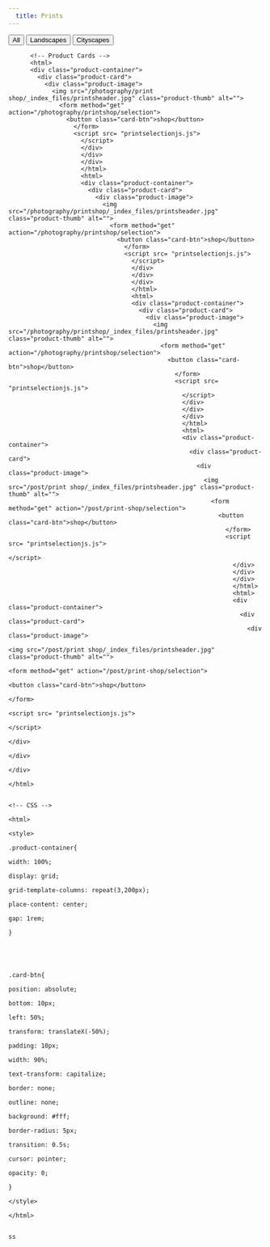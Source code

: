 ```yaml
---
  title: Prints
---
```

  <!-- Top Buttons -->
  <html>
  <div id="myBtnContainer">
    <button class="btn active" onclick="filterSelection('all')"> All</button>
      <button class="btn" onclick="filterSelection('landscape')"> Landscapes</button>
        <button class="btn" onclick="filterSelection('cityscape')"> Cityscapes</button>
          </div> 
          
          <!-- Product Cards -->
          <html>
          <div class="product-container">
            <div class="product-card">
              <div class="product-image">
                <img src="/photography/print shop/_index_files/printsheader.jpg" class="product-thumb" alt="">
                  <form method="get" action="/photography/printshop/selection">
                    <button class="card-btn">shop</button>
                      </form>	
                      <script src= "printselectionjs.js">
                        </script>        
                        </div>
                        </div>
                        </div>
                        </html>
                        <html>
                        <div class="product-container">
                          <div class="product-card">
                            <div class="product-image">
                              <img src="/photography/printshop/_index_files/printsheader.jpg" class="product-thumb" alt="">
                                <form method="get" action="/photography/printshop/selection">
                                  <button class="card-btn">shop</button>
                                    </form>	
                                    <script src= "printselectionjs.js">
                                      </script>        
                                      </div>
                                      </div>
                                      </div>
                                      </html>
                                      <html>
                                      <div class="product-container">
                                        <div class="product-card">
                                          <div class="product-image">
                                            <img src="/photography/printshop/_index_files/printsheader.jpg" class="product-thumb" alt="">
                                              <form method="get" action="/photography/printshop/selection">
                                                <button class="card-btn">shop</button>
                                                  </form>	
                                                  <script src= "printselectionjs.js">
                                                    </script>        
                                                    </div>
                                                    </div>
                                                    </div>
                                                    </html>
                                                    <html>
                                                    <div class="product-container">
                                                      <div class="product-card">
                                                        <div class="product-image">
                                                          <img src="/post/print shop/_index_files/printsheader.jpg" class="product-thumb" alt="">
                                                            <form method="get" action="/post/print-shop/selection">
                                                              <button class="card-btn">shop</button>
                                                                </form>	
                                                                <script src= "printselectionjs.js">
                                                                  </script>        
                                                                  </div>
                                                                  </div>
                                                                  </div>
                                                                  </html>
                                                                  <html>
                                                                  <div class="product-container">
                                                                    <div class="product-card">
                                                                      <div class="product-image">
                                                                        <img src="/post/print shop/_index_files/printsheader.jpg" class="product-thumb" alt="">
                                                                          <form method="get" action="/post/print-shop/selection">
                                                                            <button class="card-btn">shop</button>
                                                                              </form>	
                                                                              <script src= "printselectionjs.js">
                                                                                </script>        
                                                                                </div>
                                                                                </div>
                                                                                </div>
                                                                                </html>
                                                                                
                                                                                <!-- CSS -->
                                                                                <html>
                                                                                <style>
                                                                                .product-container{
                                                                                  width: 100%;
                                                                                  display: grid;
                                                                                  grid-template-columns: repeat(3,200px);
                                                                                  place-content: center;
                                                                                  gap: 1rem;
                                                                                }
                                                                              
                                                                              
                                                                              
                                                                              
                                                                              .card-btn{
                                                                                position: absolute;
                                                                                bottom: 10px;
                                                                                left: 50%;
                                                                                transform: translateX(-50%);
                                                                                padding: 10px;
                                                                                width: 90%;
                                                                                text-transform: capitalize;
                                                                                border: none;
                                                                                outline: none;
                                                                                background: #fff;
                                                                                  border-radius: 5px;
                                                                                transition: 0.5s;
                                                                                cursor: pointer;
                                                                                opacity: 0;
                                                                              }
                                                                              </style>
                                                                                </html>
                                                                                
                                                                                ss